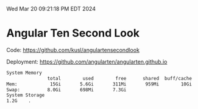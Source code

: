 Wed Mar 20 09:21:18 PM EDT 2024

# Angular Ten Second Look

Code: https://github.com/kusl/angulartensecondlook

Deployment: https://github.com/angularten/angularten.github.io

```bash
System Memory
               total        used        free      shared  buff/cache   available
Mem:            15Gi       5.6Gi       311Mi       959Mi        10Gi       9.7Gi
Swap:          8.0Gi       698Mi       7.3Gi
System Storage
1.2G	.
```
```bash
